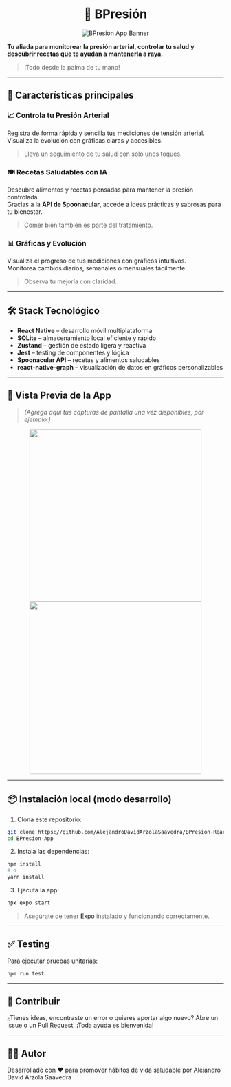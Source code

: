 <h1 align="center">💓 BPresión</h1>

<p align="center">
  <img src="https://i.imgur.com/ynayOuT.png" alt="BPresión App Banner">
</p>

**Tu aliada para monitorear la presión arterial, controlar tu salud y descubrir recetas que te ayudan a mantenerla a raya.**  
> ¡Todo desde la palma de tu mano!

---

## 🚀 Características principales

### 📈 Controla tu Presión Arterial
Registra de forma rápida y sencilla tus mediciones de tensión arterial.  
Visualiza la evolución con gráficas claras y accesibles.

> Lleva un seguimiento de tu salud con solo unos toques.

### 🍽️ Recetas Saludables con IA
Descubre alimentos y recetas pensadas para mantener la presión controlada.  
Gracias a la **API de Spoonacular**, accede a ideas prácticas y sabrosas para tu bienestar.

> Comer bien también es parte del tratamiento.

### 📊 Gráficas y Evolución
Visualiza el progreso de tus mediciones con gráficos intuitivos.  
Monitorea cambios diarios, semanales o mensuales fácilmente.

> Observa tu mejoría con claridad.

---

## 🛠️ Stack Tecnológico

- **React Native** – desarrollo móvil multiplataforma
- **SQLite** – almacenamiento local eficiente y rápido
- **Zustand** – gestión de estado ligera y reactiva
- **Jest** – testing de componentes y lógica
- **Spoonacular API** – recetas y alimentos saludables
- **react-native-graph** – visualización de datos en gráficos personalizables

---

## 📱 Vista Previa de la App

> *(Agrega aquí tus capturas de pantalla una vez disponibles, por ejemplo:)*

<div align="center">
  <img src="https://i.imgur.com/dZEsipv.png" height="400">
  <img src="https://i.imgur.com/HDZo5Eo.png" height="400">
</div>

---

## 📦 Instalación local (modo desarrollo)

1. Clona este repositorio:

```bash
git clone https://github.com/AlejandroDavidArzolaSaavedra/BPresion-React-Native-App
cd BPresion-App
````

2. Instala las dependencias:

```bash
npm install
# o
yarn install
```

3. Ejecuta la app:

```bash
npx expo start
```

> Asegúrate de tener [Expo](https://docs.expo.dev/) instalado y funcionando correctamente.

---

## ✅ Testing

Para ejecutar pruebas unitarias:

```bash
npm run test
```

---

## 🙌 Contribuir

¿Tienes ideas, encontraste un error o quieres aportar algo nuevo?
Abre un issue o un Pull Request. ¡Toda ayuda es bienvenida!

---

## 🧑‍💻 Autor

Desarrollado con ❤️ para promover hábitos de vida saludable por Alejandro David Arzola Saavedra


